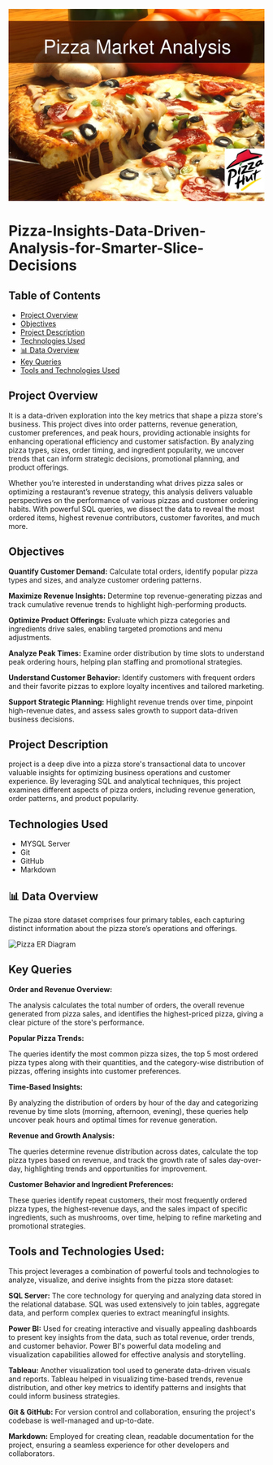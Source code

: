![pizza_hut](pizza_hut.jpg)

# Pizza-Insights-Data-Driven-Analysis-for-Smarter-Slice-Decisions

## Table of Contents

- [Project Overview](#Project-Overview)
- [Objectives](#Objectives)
- [Project Description](#Project-Description)
- [Technologies Used](#Technologies-Used)
- [📊 Data Overview](#📊-Data-Overview)
- [Key Queries](#Key-Queries)
- [Tools and Technologies Used](#Tools-and-Technologies-Used)

  
## Project Overview

It is a data-driven exploration into the key metrics that shape a pizza store's business. This project dives into order patterns, revenue generation, customer preferences, and peak hours, providing actionable insights for enhancing operational efficiency and customer satisfaction. By analyzing pizza types, sizes, order timing, and ingredient popularity, we uncover trends that can inform strategic decisions, promotional planning, and product offerings.

Whether you’re interested in understanding what drives pizza sales or optimizing a restaurant’s revenue strategy, this analysis delivers valuable perspectives on the performance of various pizzas and customer ordering habits. With powerful SQL queries, we dissect the data to reveal the most ordered items, highest revenue contributors, customer favorites, and much more.


## Objectives


**Quantify Customer Demand:** Calculate total orders, identify popular pizza types and sizes, and analyze customer ordering patterns.

**Maximize Revenue Insights:** Determine top revenue-generating pizzas and track cumulative revenue trends to highlight high-performing products.

**Optimize Product Offerings:** Evaluate which pizza categories and ingredients drive sales, enabling targeted promotions and menu adjustments.

**Analyze Peak Times:** Examine order distribution by time slots to understand peak ordering hours, helping plan staffing and promotional strategies.

**Understand Customer Behavior:** Identify customers with frequent orders and their favorite pizzas to explore loyalty incentives and tailored marketing.

**Support Strategic Planning:** Highlight revenue trends over time, pinpoint high-revenue dates, and assess sales growth to support data-driven business decisions.


## Project Description

project is a deep dive into a pizza store's transactional data to uncover valuable insights for optimizing business operations and customer experience. By leveraging SQL and analytical techniques, this project examines different aspects of pizza orders, including revenue generation, order patterns, and product popularity.


## Technologies Used

- MYSQL Server
- Git
- GitHub
- Markdown

## 📊 Data Overview

The pizaa store dataset comprises four primary tables, each capturing distinct information about the pizza store’s operations and offerings.

![Pizza ER Diagram](Pizza-ER-Diagram.png)


## Key Queries

**Order and Revenue Overview:**

The analysis calculates the total number of orders, the overall revenue generated from pizza sales, and identifies the highest-priced pizza, giving a clear picture of the store's performance.


**Popular Pizza Trends:**

The queries identify the most common pizza sizes, the top 5 most ordered pizza types along with their quantities, and the category-wise distribution of pizzas, offering insights into customer preferences.


**Time-Based Insights:**

By analyzing the distribution of orders by hour of the day and categorizing revenue by time slots (morning, afternoon, evening), these queries help uncover peak hours and optimal times for revenue generation.


**Revenue and Growth Analysis:**

 The queries determine revenue distribution across dates, calculate the top pizza types based on revenue, and track the growth rate of sales day-over-day, highlighting trends and opportunities for improvement.


**Customer Behavior and Ingredient Preferences:**

These queries identify repeat customers, their most frequently ordered pizza types, the highest-revenue days, and the sales impact of specific ingredients, such as mushrooms, over time, helping to refine marketing and promotional strategies.



## Tools and Technologies Used:

This project leverages a combination of powerful tools and technologies to analyze, visualize, and derive insights from the pizza store dataset:

**SQL Server:** The core technology for querying and analyzing data stored in the relational database. SQL was used extensively to join tables, aggregate data, and perform complex queries to extract meaningful insights.

**Power BI:** Used for creating interactive and visually appealing dashboards to present key insights from the data, such as total revenue, order trends, and customer behavior. Power BI's powerful data modeling and visualization capabilities allowed for effective analysis and storytelling.

**Tableau:** Another visualization tool used to generate data-driven visuals and reports. Tableau helped in visualizing time-based trends, revenue distribution, and other key metrics to identify patterns and insights that could inform business strategies.

**Git & GitHub:** For version control and collaboration, ensuring the project's codebase is well-managed and up-to-date.

**Markdown:** Employed for creating clean, readable documentation for the project, ensuring a seamless experience for other developers and collaborators.
